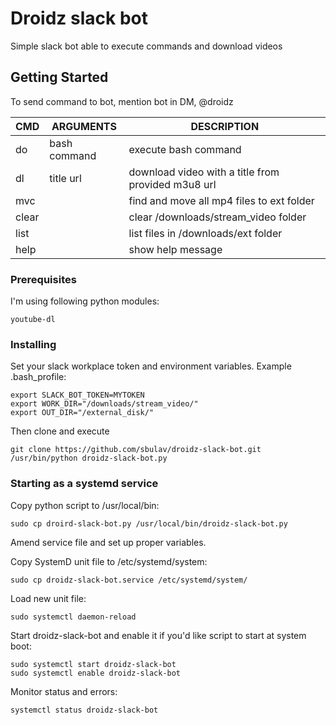 # Droidz slack bot
Simple slack bot able to execute commands and download videos

## Getting Started
To send command to bot, mention bot in DM, @droidz <command> <arguments>

| CMD  | ARGUMENTS         | DESCRIPTION                                        |
|------|-------------------|----------------------------------------------------|
| do   | bash command      | execute bash command                               |
| dl   | title    url      | download video with a title from provided m3u8 url |
| mvc  |                   | find and move all mp4 files to ext folder          |
| clear|                   | clear /downloads/stream_video folder               |
| list |                   | list files in /downloads/ext folder                |
| help |                   | show help message                                  |

### Prerequisites

I'm using following python modules:
```
youtube-dl
```

### Installing

Set your slack workplace token and environment variables.
Example .bash_profile:
```
export SLACK_BOT_TOKEN=MYTOKEN
export WORK_DIR="/downloads/stream_video/"
export OUT_DIR="/external_disk/"
```
Then clone and execute
```
git clone https://github.com/sbulav/droidz-slack-bot.git
/usr/bin/python droidz-slack-bot.py
```

### Starting as a systemd service

Copy python script to /usr/local/bin:
```
sudo cp droird-slack-bot.py /usr/local/bin/droidz-slack-bot.py
```
Amend service file and set up proper variables.

Copy SystemD unit file to /etc/systemd/system:
```
sudo cp droidz-slack-bot.service /etc/systemd/system/
```

Load new unit file:
```
sudo systemctl daemon-reload
```

Start droidz-slack-bot and enable it if you'd like script to start at system boot:
```
sudo systemctl start droidz-slack-bot
sudo systemctl enable droidz-slack-bot
```

Monitor status and errors:

```
systemctl status droidz-slack-bot
```

